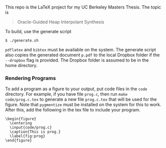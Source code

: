 This repo is the LaTeX project for my UC Berkeley Masters Thesis. The topic is

> Oracle-Guided Heap Interpolant Synthesis

To build, use the generate script

```
$ ./generate.sh
```

`pdflatex` and `bibtex` must be available on the system. The generate script also copies the generated document `p.pdf` to the local Dropbox folder if the `--dropbox` flag is provided. The Dropbox folder is assumed to be in the home directory.

### Rendering Programs

To add a program as a figure to your output, put code files in the `code` directory. For example, if you have file `prog.c`, then run `make code/prog.c.tex` to generate a new file `prog.c.tex` that will be used for the figure. Note that `pygmentize` must be installed on the system for this to work. After this, add the following in the tex file to include your program.

```
\begin{figure}
  \centering
  \input{code/prog.c}
  \caption{This is prog.}
  \label{fig:prog}
\end{figure}
```